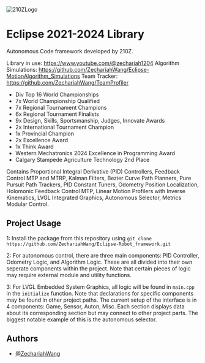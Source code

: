 ![210ZLogo](https://github.com/user-attachments/assets/55f1d4ad-ac78-4a7d-ac7d-db3658863015)

# Eclipse 2021-2024 Library

Autonomous Code framework developed by 210Z. 

Library in use: https://www.youtube.com/@zechariah1204
Algorithm Simulations: https://github.com/ZechariahWang/Eclipse-MotionAlgorithm_Simulations
Team Tracker: https://github.com/ZechariahWang/TeamProfiler

- Div Top 16 World Championships
- 7x World Championship Qualified
- 7x Regional Tournament Champions
- 6x Regional Tournament Finalists
- 9x Design, Skills, Sportsmanship, Judges, Innovate Awards
- 2x International Tournament Champion
- 1x Provincial Champion
- 2x Excellence Award
- 1x Think Award
- Western Mechatronics 2024 Excellence in Programming Award
- Calgary Stampede Agriculture Technology 2nd Place

Contains Proportional Integral Derivative (PID) Controllers, Feedback Control MTP and MTRP, Kalman Filters, Bezier Curve Path Planners, Pure Pursuit Path Trackers, PID Constant Tuners, Odometry Position Localization, Holomonic Feedback Control MTP, Linear Motion Profilers with Inverse Kinematics, LVGL Integrated Graphics, Autonomous Selector, Metrics Modular Control.

## Project Usage
1: Install the package from this repository using ```git clone https://github.com/ZechariahWang/Eclipse-Robot_framework.git```

2: For autonomous control, there are three main components: PID Controller, Odometry Logic, and Algorithm Logic. These are all divided into their own seperate components within the project. Note that certain pieces of logic may require external module and utility functions.

3: For LVGL Embedded System Graphics, all logic will be found in ```main.cpp``` in the ```initialize``` function. Note that declarations for specific components may be found in other project paths. The current setup of the interface is in 4 components: Game, Sensor, Auton, Misc. Each section displays data about its corresponding section but may connect to other project parts. The biggest notable example of this is the autonomous selector.

## Authors

- [@ZechariahWang](https://github.com/ZechariahWang)

